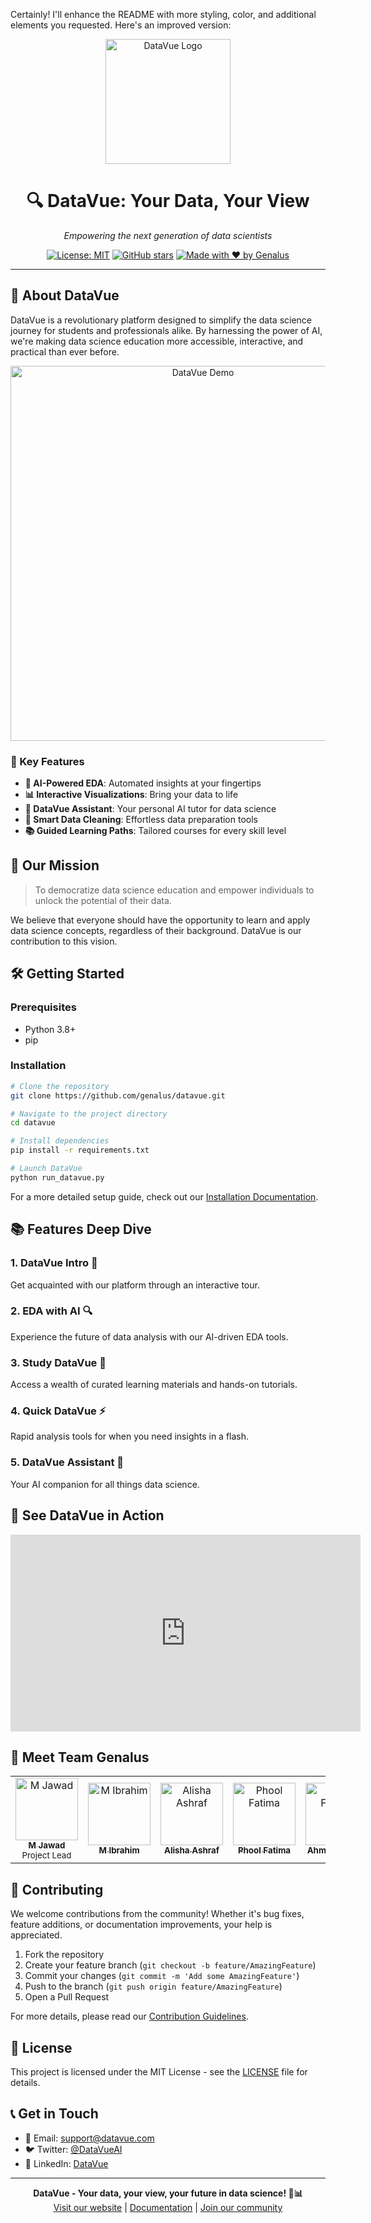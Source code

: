 Certainly! I'll enhance the README with more styling, color, and additional elements you requested. Here's an improved version:

<div align="center">
  <img src="https://your-image-url.com/datavue-logo.png" alt="DataVue Logo" width="200"/>
  <h1>🔍 DataVue: Your Data, Your View</h1>
  <p><em>Empowering the next generation of data scientists</em></p>
  
  [![License: MIT](https://img.shields.io/badge/License-MIT-yellow.svg)](https://opensource.org/licenses/MIT)
  [![GitHub stars](https://img.shields.io/github/stars/genalus/datavue.svg?style=social&label=Star&maxAge=2592000)](https://github.com/genalus/datavue/stargazers/)
  [![Made with ❤️ by Genalus](https://img.shields.io/badge/Made%20with%20%E2%9D%A4%EF%B8%8F%20by-Genalus-red)](https://github.com/genalus)
</div>

---

## 🚀 About DataVue

DataVue is a revolutionary platform designed to simplify the data science journey for students and professionals alike. By harnessing the power of AI, we're making data science education more accessible, interactive, and practical than ever before.

<div align="center">
  <img src="https://your-image-url.com/datavue-demo.gif" alt="DataVue Demo" width="600"/>
</div>

### 🌟 Key Features

- **🧠 AI-Powered EDA**: Automated insights at your fingertips
- **📊 Interactive Visualizations**: Bring your data to life
- **🤖 DataVue Assistant**: Your personal AI tutor for data science
- **🧹 Smart Data Cleaning**: Effortless data preparation tools
- **📚 Guided Learning Paths**: Tailored courses for every skill level

## 🎯 Our Mission

> To democratize data science education and empower individuals to unlock the potential of their data.

We believe that everyone should have the opportunity to learn and apply data science concepts, regardless of their background. DataVue is our contribution to this vision.

## 🛠️ Getting Started

### Prerequisites

- Python 3.8+
- pip

### Installation

```bash
# Clone the repository
git clone https://github.com/genalus/datavue.git

# Navigate to the project directory
cd datavue

# Install dependencies
pip install -r requirements.txt

# Launch DataVue
python run_datavue.py
```

For a more detailed setup guide, check out our [Installation Documentation](docs/installation.md).

## 📚 Features Deep Dive

### 1. DataVue Intro 🎉
Get acquainted with our platform through an interactive tour.

### 2. EDA with AI 🔍
Experience the future of data analysis with our AI-driven EDA tools.

### 3. Study DataVue 📖
Access a wealth of curated learning materials and hands-on tutorials.

### 4. Quick DataVue ⚡
Rapid analysis tools for when you need insights in a flash.

### 5. DataVue Assistant 🤖
Your AI companion for all things data science.

## 🎥 See DataVue in Action

<div align="center">
  <iframe width="560" height="315" src="https://www.youtube.com/embed/your-video-id" frameborder="0" allow="accelerometer; autoplay; clipboard-write; encrypted-media; gyroscope; picture-in-picture" allowfullscreen></iframe>
</div>

## 👥 Meet Team Genalus

<table>
  <tr>
    <td align="center"><a href="https://github.com/mj-awad17"><img src="https://github.com/mj-awad17.png" width="100px;" alt="M Jawad"/><br /><sub><b>M Jawad</b></sub></a><br /><small>Project Lead</small></td>
    <td align="center"><a href="https://github.com/muhammadibrahim313"><img src="https://github.com/muhammadibrahim313.png" width="100px;" alt="M Ibrahim"/><br /><sub><b>M Ibrahim</b></sub></a></td>
    <td align="center"><a href="https://github.com/AlishaAshraf"><img src="https://github.com/AlishaAshraf.png" width="100px;" alt="Alisha Ashraf"/><br /><sub><b>Alisha Ashraf</b></sub></a></td>
    <td align="center"><a href="https://github.com/fatima5655"><img src="https://github.com/fatima5655.png" width="100px;" alt="Phool Fatima"/><br /><sub><b>Phool Fatima</b></sub></a></td>
    <td align="center"><a href="https://github.com/Ahmad-Fakhar"><img src="https://github.com/Ahmad-Fakhar.png" width="100px;" alt="Ahmad Fakhar"/><br /><sub><b>Ahmad Fakhar</b></sub></a></td>
  </tr>
</table>

## 🤝 Contributing

We welcome contributions from the community! Whether it's bug fixes, feature additions, or documentation improvements, your help is appreciated.

1. Fork the repository
2. Create your feature branch (`git checkout -b feature/AmazingFeature`)
3. Commit your changes (`git commit -m 'Add some AmazingFeature'`)
4. Push to the branch (`git push origin feature/AmazingFeature`)
5. Open a Pull Request

For more details, please read our [Contribution Guidelines](CONTRIBUTING.md).

## 📄 License

This project is licensed under the MIT License - see the [LICENSE](LICENSE) file for details.

## 📞 Get in Touch

- 📧 Email: [support@datavue.com](mailto:support@datavue.com)
- 🐦 Twitter: [@DataVueAI](https://twitter.com/DataVueAI)
- 💼 LinkedIn: [DataVue](https://www.linkedin.com/company/datavue)

---

<div align="center">
  <strong>DataVue - Your data, your view, your future in data science! 🚀📊</strong>
  <br>
  <a href="https://datavue.com">Visit our website</a> | <a href="https://docs.datavue.com">Documentation</a> | <a href="https://community.datavue.com">Join our community</a>
</div>
